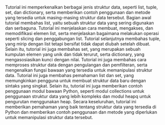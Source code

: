 Tutorial ini memperkenalkan berbagai jenis struktur data, seperti list, tuple, set, dan dictionary, serta memberikan contoh penggunaan dan metode yang tersedia untuk masing-masing struktur data tersebut.
Bagian awal tutorial membahas list, yaitu sebuah struktur data yang sering digunakan dan serbaguna. Tutorial ini menjelaskan cara membuat, mengakses, dan memodifikasi elemen list, serta menjelaskan bagaimana melakukan operasi seperti slicing dan penggabungan list.
Tutorial selanjutnya membahas tuple, yang mirip dengan list tetapi bersifat tidak dapat diubah setelah dibuat. Selain itu, tutorial ini juga membahas set, yang merupakan sebuah kumpulan elemen yang unik dan tidak terurut, serta dictionary, yang mengasosiasikan kunci dengan nilai.
Tutorial ini juga membahas cara memproses struktur data dengan pengulangan dan pemfilteran, serta mengenalkan fungsi bawaan yang tersedia untuk memanipulasi struktur data. Tutorial ini juga membahas pemahaman list dan set, yang memungkinkan pengguna untuk membuat struktur data baru dengan sintaks yang singkat.
Selain itu, tutorial ini juga memberikan contoh penggunaan modul bawaan Python, seperti modul collections untuk penggunaan struktur data yang lebih kompleks dan modul heapq untuk pengurutan menggunakan heap.
Secara keseluruhan, tutorial ini memberikan pemahaman yang baik tentang struktur data yang tersedia di Python dan memberikan contoh penggunaan dan metode yang diperlukan untuk memanipulasi struktur data tersebut.
